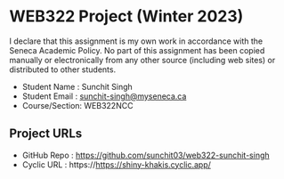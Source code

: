 # WEB322 Project (Winter 2023)

I declare that this assignment is my own work in accordance with the Seneca Academic Policy.
No part of this assignment has been copied manually or electronically from any other source
(including web sites) or distributed to other students.

- Student Name  : Sunchit Singh
- Student Email : sunchit-singh@myseneca.ca
- Course/Section: WEB322NCC

## Project URLs
- GitHub Repo   : https://github.com/sunchit03/web322-sunchit-singh
- Cyclic URL    : https://https://shiny-khakis.cyclic.app/